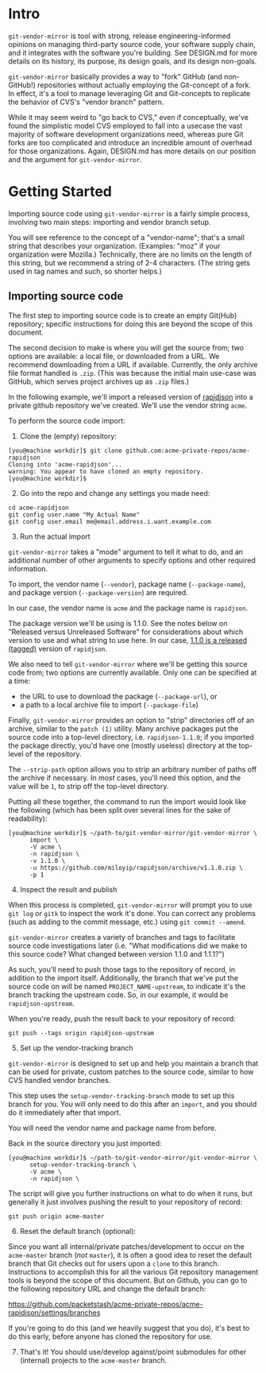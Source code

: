
# Intro

`git-vendor-mirror` is tool with strong, release engineering-informed opinions on managing third-party source code, your software supply chain, and it integrates with the software you're building. See DESIGN.md for more details on its history, its purpose, its design goals, and its design non-goals.

`git-vendor-mirror` basically provides a way to "fork" GitHub (and non-GitHub!) repositories without actually employing the Git-concept of a fork. In effect, it's a tool to manage leveraging Git and Git-concepts to replicate the behavior of CVS's "vendor branch" pattern.

While it may seem weird to "go back to CVS," even if conceptually, we've found the simplistic model CVS employed to fall into a usecase the vast majority of software development organizations need, whereas pure Git forks are too complicated and introduce an incredible amount of overhead for those organizations. Again, DESIGN.md has more details on our position and the argument for `git-vendor-mirror`.

# Getting Started

Importing source code using `git-vendor-mirror` is a fairly simple process, involving two main steps: importing and vendor branch setup.

You will see reference to the concept of a "vendor-name"; that's a small string that describes your organization. (Examples: "moz" if your organization were Mozilla.) Technically, there are no limits on the length of this string, but we recommend a string of 2-4 characters. (The string gets used in tag names and such, so shorter helps.)

## Importing source code

The first step to importing source code is to create an empty Git(Hub) repository; specific instructions for doing this are beyond the scope of this document.

The second decision to make is where you will get the source from; two options are available: a local file, or downloaded from a URL. We recommend downloading from a URL if available. Currently, the only archive file format handled is `.zip`. (This was because the initial main use-case was GitHub, which serves project archives up as `.zip` files.)

In the following example, we'll import a released version of [rapidjson](https://github.com/miloyip/rapidjson) into a private github repository we've created. We'll use the vendor string `acme`.

To perform the source code import:

1. Clone the (empty) repository:

```
[you@machine workdir]$ git clone github.com:acme-private-repos/acme-rapidjson
Cloning into 'acme-rapidjson'...
warning: You appear to have cloned an empty repository.
[you@machine workdir]$
```

2. Go into the repo and change any settings you made need:

```
cd acme-rapidjson
git config user.name "My Actual Name"
git config user.email me@email.address.i.want.example.com
```

3. Run the actual import

`git-vendor-mirror` takes a "mode" argument to tell it what to do, and an additional number of other arguments to specify options and other required information. 

To import, the vendor name (`--vendor`), package name (`--package-name`), and package version (`--package-version`) are required.

In our case, the vendor name is `acme` and the package name is `rapidjson`.

The package version we'll be using is 1.1.0. See the notes below on "Released versus Unreleased Software" for considerations about which version to use and what string to use here. In our case, [1.1.0 is a released (tagged)](https://github.com/miloyip/rapidjson/releases/tag/v1.1.0) version of `rapidjson`.

We also need to tell `git-vendor-mirror` where we'll be getting this source code from; two options are currently available. Only one can be specified at a time:

* the URL to use to download the package (`--package-url`), or
* a path to a local archive file to import (`--package-file`)

Finally, `git-vendor-mirror` provides an option to "strip" directories off of an archive, similar to the `patch (1)` utility. Many archive packages put the source code into a top-level directory, i.e. `rapidjson-1.1.0`; if you imported the package directly, you'd have one (mostly useless) directory at the top-level of the repository.

The `--strip-path` option allows you to strip an arbitrary number of paths off the archive if necessary. In _most_ cases, you'll need this option, and the value will be `1`, to strip off the top-level directory.

Putting all these together, the command to run the import would look like the following (which has been split over several lines for the sake of readability):

```
[you@machine workdir]$ ~/path-to/git-vendor-mirror/git-vendor-mirror \
      import \
      -V acme \
      -n rapidjson \
      -v 1.1.0 \
      -u https://github.com/miloyip/rapidjson/archive/v1.1.0.zip \
      -p 1
```

4. Inspect the result and publish

When this process is completed, `git-vendor-mirror` will prompt you to use `git log` or `gitk` to inspect the work it's done. You can correct any problems (such as adding to the commit message, etc.) using `git commit --amend`.

`git-vendor-mirror` creates a variety of branches and tags to facilitate source code investigations later (i.e. "What modifications did we make to this source code? What changed between version 1.1.0 and 1.1.1?")

As such, you'll need to push those tags to the repository of record, in addition to the import itself. Additionally, the branch that we've put the source code on will be named `PROJECT_NAME-upstream`, to indicate it's the branch tracking the upstream code. So, in our example, it would be `rapidjson-upstream`.

When you're ready, push the result back to your repository of record:

`git push --tags origin rapidjson-upstream`

5. Set up the vendor-tracking branch

`git-vendor-mirror` is designed to set up and help you maintain a branch that can be used for private, custom patches to the source code, similar to how CVS handled vendor branches.

This step uses the `setup-vendor-tracking-branch` mode to set up this branch for you. You will only need to do this after an `import`, and you should do it immediately after that import.

You will need the vendor name and package name from before.

Back in the source directory you just imported:

```
[you@machine workdir]$ ~/path-to/git-vendor-mirror/git-vendor-mirror \
      setup-vendor-tracking-branch \
      -V acme \
      -n rapidjson \
```

The script will give you further instructions on what to do when it runs, but generally it just involves pushing the result to your repository of record:

```
git push origin acme-master
```

6. Reset the default branch (optional):

Since you want all internal/private patches/development to occur on the `acme-master` branch (*not* `master`), it is often a good idea to reset the default branch that Git checks out for users upon a `clone` to this branch. Instructions to accomplish this for all the various Git repository management tools is beyond the scope of this document. But on Github, you can go to the following repository URL and change the default branch:

https://github.com/packetstash/acme-private-repos/acme-rapidjson/settings/branches

If you're going to do this (and we heavily suggest that you do), it's best to do this early, before anyone has cloned the repository for use.

7. That's it! You should use/develop against/point submodules for other (internal) projects to the `acme-master` branch.
